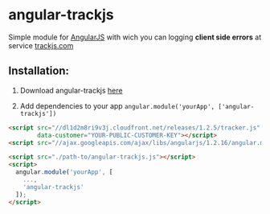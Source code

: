 # angular-trackjs
Simple module for [AngularJS](//angularjs.org) with wich you can logging **client side errors** at service [trackjs.com](//trackjs.com)


## Installation:


1. Download angular-trackjs [here](//github.com/Budmore/angular-trackjs/archive/master.zip)


2. Add dependencies to your app `angular.module('yourApp', ['angular-trackjs'])`


````html
<script src="//dl1d2m8ri9v3j.cloudfront.net/releases/1.2.5/tracker.js"
        data-customer="YOUR-PUBLIC-CUSTOMER-KEY"></script>
<script src="//ajax.googleapis.com/ajax/libs/angularjs/1.2.16/angular.min.js"></script>

<script src="./path-to/angular-trackjs.js"></script>
<script>
  angular.module('yourApp', [
    ...,
    'angular-trackjs'
  ]);
</script>
````
